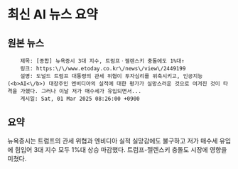 # 최신 AI 뉴스 요약

## 원본 뉴스
		제목: [종합] 뉴욕증시 3대 지수, 트럼프ㆍ젤렌스키 충돌에도 1%대↑
		링크: https:\/\/www.etoday.co.kr\/news\/view\/2449199
		설명: 도널드 트럼프 대통령의 관세 위협이 투자심리를 위축시키고, 인공지능(<b>AI<\/b>) 대장주인 엔비디아의 실적에 대한 평가가 실망스러운 것으로 여겨진 것이 타격을 가했다. 그러나 이날 저가 매수세가 유입되면서... 
		게시일: Sat, 01 Mar 2025 08:26:00 +0900


## 요약
뉴욕증시는 트럼프의 관세 위협과 엔비디아 실적 실망감에도 불구하고 저가 매수세 유입에 힘입어 3대 지수 모두 1%대 상승 마감했다. 트럼프-젤렌스키 충돌도 시장에 영향을 미쳤다.
